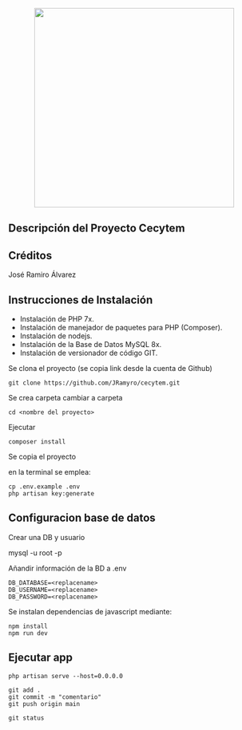 <p align="center"><a href="https://laravel.com" target="_blank"><img src="https://m.eltiempo.com/uploads/2019/12/07/5dec47012d257.jpeg" width="400"></a></p>



## Descripción del Proyecto Cecytem



## Créditos

José Ramiro Álvarez


## Instrucciones de Instalación

* Instalación de PHP 7x.
* Instalación de manejador de paquetes para PHP (Composer).
* Instalación de nodejs.
* Instalación de la Base de Datos MySQL 8x.
* Instalación de versionador de código GIT.

Se clona el proyecto (se copia link desde la cuenta de Github)

    git clone https://github.com/JRamyro/cecytem.git
   
Se crea carpeta <nombre del Proyecto>
cambiar a carpeta <nombre del proyecto>

    cd <nombre del proyecto>

Ejecutar

    composer install

Se copia el proyecto <nombre>

en la terminal se emplea:

    cp .env.example .env
    php artisan key:generate
    
## Configuracion base de datos

Crear una DB y usuario

mysql -u root -p


    

Añandir información de la BD a .env

    DB_DATABASE=<replacename>
    DB_USERNAME=<replacename>
    DB_PASSWORD=<replacename>

Se instalan dependencias de javascript mediante:

    npm install
    npm run dev

## Ejecutar app

    php artisan serve --host=0.0.0.0

    git add .
    git commit -m "comentario"
    git push origin main
    
    git status
